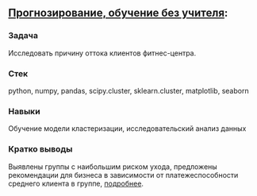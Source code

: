 ## [Прогнозирование, обучение без учителя](https://nbviewer.jupyter.org/github/seamus-88/my_projects0/blob/main/predictions/predictions.ipynb):
### Задача
Исследовать причину оттока клиентов фитнес-центра.
### Стек
python, numpy, pandas, scipy.cluster, sklearn.cluster, matplotlib, seaborn
### Навыки
Обучение модели кластеризации, исследовательский анализ данных
### Кратко выводы
Выявлены группы с наибольшим риском ухода, предложены рекомендации для бизнеса в зависимости от платежеспособности среднего клиента в группе, [подробнее](https://nbviewer.jupyter.org/github/seamus-88/my_projects0/blob/main/predictions/predictions.ipynb#%D0%A0%D0%B5%D0%BA%D0%BE%D0%BC%D0%B5%D0%BD%D0%B4%D0%B0%D1%86%D0%B8%D0%B8-%D0%B4%D0%BB%D1%8F-%D0%B1%D0%B8%D0%B7%D0%BD%D0%B5%D1%81%D0%B0:).
